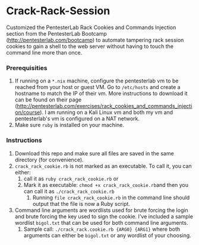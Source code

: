 # Crack-Rack-Session

Customized the PentesterLab Rack Cookies and Commands Injection section from the PentesterLab Bootcamp (http://pentesterlab.com/bootcamp) to automate tampering rack session cookies to gain a shell to the web server without having to touch the command line more than once.

### Prerequisities
1. If running on a `*.nix` machine, configure the pentesterlab vm to be reached from your host or guest VM. Go to `/etc/hosts` and create a hostname to match the IP of their vm. More instructions to download it can be found on their page (http://pentesterlab.com/exercises/rack_cookies_and_commands_injection/course). I am running on a Kali Linux vm and both my vm and pentesterlab's vm is configured on a NAT network.
1. Make sure `ruby` is installed on your machine.

### Instructions
1. Download this repo and make sure all files are saved in the same directory (for convenience).
1. `crack_rack_cookie.rb` is not marked as an executable. To call it, you can either:
    1. call it as `ruby crack_rack_cookie.rb` or
    1. Mark it as executable: `chmod +x crack_rack_cookie.rb`and then you can call it as `./crack_rack_cookie.rb`
        1. Running `file crack_rack_cookie.rb` in the command line should output that the file is now a Ruby script.
1. Command line arguments are wordlists used for brute forcing the login and brute forcing the key used to sign the cookie. I've included a sample wordlist `bigol.txt` that can be used for both command line arguments.
    1. Sample call: `./crack_rack.cookie.rb {ARG0} {ARG1}` where both arguments can either be `bigol.txt` or any wordlist of your choosing.


